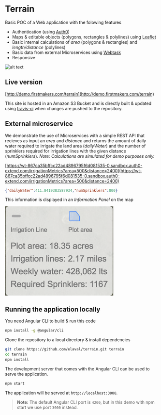 # Terrain
Basic POC of a Web application with the folowing features

* Authentication (using [Auth0](https://auth0.com/))
* Maps & editable objects (polygons, rectangles & polylines) using [Leaflet](https://leafletjs.com/)
* Basic internal calculations of _area_ (polygons & rectangles) and _length/distance_ (polylines)
* Basic data from external Microservices using [Webtask](https://webtask.io/) 
* Responsive

![alt text](https://media.giphy.com/media/8vI1CDKpgw5lDhEzcF/giphy.gif)

## Live version

[http://demo.firstmakers.com/terrain](http://demo.firstmakers.com/terrain)

This site is hosted in an Amazon S3 Bucket and is directly built & updated using [travis-ci](http://travis-ci.org) when  changes are pushed to the repository.

## External microservice
We demonstrate the use of Microservices with a simple REST API that recieves as input an _area_ and _distance_ and returns the amount of daily water required to irrigate the land area (*dailyWater*)  and the number of sprinklers required for irrigation lines with the given distance (*numSprinklers*).  _Note: Calculations are simulated for demo purposes only._

[https://wt-867ca35bffcc22ad4896795f6d081535-0.sandbox.auth0-extend.com/irrigationMetrics?area=500&distance=2400](https://wt-867ca35bffcc22ad4896795f6d081535-0.sandbox.auth0-extend.com/irrigationMetrics?area=500&distance=2400)

```json
{"dailyWater":411.8419383587934,"numSprinklers":800}
```
This information is displayed in an _Information Panel_ on the map

![Information Panel](https://raw.githubusercontent.com/elaval/terrain/master/src/assets/readme_assets/infopanel.png)

## Running the application locally

You need Angular CLI to build & run this code
```bash
npm install -g @angular/cli
```

Clone the repository to a local directory & install dependencies
```bash
git clone https://github.com/elaval/terrain.git terrain
cd terrain
npm install
```

The development server that comes with the Angular CLI can be used to serve the application.

```bash
npm start
```

The application will be served at `http://localhost:3000`.

> **Note:** The default Angular CLI port is `4200`, but in this demo with npm start we use port `3000` instead.


